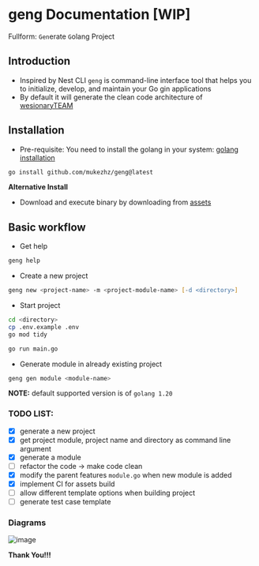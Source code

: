 # geng Documentation [WIP]

Fullform: `Gen`erate `G`olang Project

## Introduction
- Inspired by Nest CLI `geng` is command-line interface tool that helps you to initialize, develop, and maintain your Go gin applications
- By default it will generate the clean code architecture of [wesionaryTEAM](https://github.com/wesionaryTEAM/go_clean_architecture)

## Installation
- Pre-requisite: You need to install the golang in your system: [golang installation](https://go.dev/doc/install)
```zsh
go install github.com/mukezhz/geng@latest
```

**Alternative Install**
- Download and execute binary by downloading from [assets](https://github.com/mukezhz/geng/releases)

## Basic workflow
- Get help
```zsh
geng help
```
- Create a new project
```zsh
geng new <project-name> -m <project-module-name> [-d <directory>]
```
- Start project
```zsh
cd <directory>
cp .env.example .env
go mod tidy

go run main.go
```
- Generate module in already existing project
```zsh
geng gen module <module-name>
```

**NOTE:** default supported version is of `golang 1.20`

### TODO LIST:
- [x] generate a new project
- [x] get project module, project name and directory as command line argument
- [x] generate a module
- [ ] refactor the code -> make code clean
- [x] modify the parent features `module.go` when new module is added
- [x] implement CI for assets build
- [ ] allow different template options when building project
- [ ] generate test case template

### Diagrams
![image](https://github.com/mukezhz/geng/assets/43813670/98f13c33-320f-4a4d-aa80-92e76e66c2a3)




**Thank You!!!**

